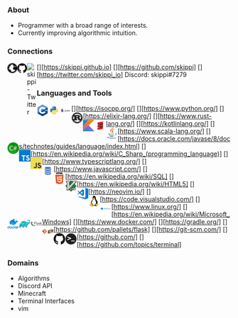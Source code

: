 ### About

- Programmer with a broad range of interests.
- Currently improving algorithmic intuition.

### Connections

[<img align="left" alt="skippi.github.io" width="22px" src="https://raw.githubusercontent.com/iconic/open-iconic/master/svg/globe.svg" />][https://skippi.github.io]
[<img align="left" alt="skippi-GitHub" width="22px" src="https://raw.githubusercontent.com/github/explore/78df643247d429f6cc873026c0622819ad797942/topics/github/github.png" />][https://github.com/skippi]
[<img align="left" alt="skippi-Twitter" width="22px" src="https://camo.githubusercontent.com/eacc870029bca30353239d9d629076ba4c18de75/68747470733a2f2f63646e2e6a7364656c6976722e6e65742f6e706d2f73696d706c652d69636f6e734076332f69636f6e732f747769747465722e737667" />][https://twitter.com/skippi_io]
Discord: skippi#7279

### Languages and Tools

[<img align="left" alt="C++"        width="26px" src="https://raw.githubusercontent.com/github/explore/80688e429a7d4ef2fca1e82350fe8e3517d3494d/topics/cpp/cpp.png"                               />][https://isocpp.org/]
[<img align="left" alt="Python"     width="26px" src="https://raw.githubusercontent.com/github/explore/80688e429a7d4ef2fca1e82350fe8e3517d3494d/topics/python/python.png"                         />][https://www.python.org/]
[<img align="left" alt="Elixir"     width="26px" src="https://raw.githubusercontent.com/github/explore/d106aa3f6fa091ab80ab5c8cf0d931baff3caaea/topics/elixir/elixir.png"                         />][https://elixir-lang.org/]
[<img align="left" alt="Rust"       width="26px" src="https://raw.githubusercontent.com/github/explore/80688e429a7d4ef2fca1e82350fe8e3517d3494d/topics/rust/rust.png"                             />][https://www.rust-lang.org/]
[<img align="left" alt="Kotlin"     width="26px" src="https://raw.githubusercontent.com/github/explore/80688e429a7d4ef2fca1e82350fe8e3517d3494d/topics/kotlin/kotlin.png"                         />][https://kotlinlang.org/]
[<img align="left" alt="Scala"      width="26px" src="https://raw.githubusercontent.com/github/explore/80688e429a7d4ef2fca1e82350fe8e3517d3494d/topics/scala/scala.png"                           />][https://www.scala-lang.org/]
[<img align="left" alt="Java"       width="26px" src="https://raw.githubusercontent.com/github/explore/80688e429a7d4ef2fca1e82350fe8e3517d3494d/topics/java/java.png"                             />][https://docs.oracle.com/javase/8/docs/technotes/guides/language/index.html]
[<img align="left" alt="C#"         width="26px" src="https://raw.githubusercontent.com/github/explore/80688e429a7d4ef2fca1e82350fe8e3517d3494d/topics/csharp/csharp.png"                         />][https://en.wikipedia.org/wiki/C_Sharp_(programming_language)]
[<img align="left" alt="TypeScript" width="26px" src="https://raw.githubusercontent.com/github/explore/80688e429a7d4ef2fca1e82350fe8e3517d3494d/topics/typescript/typescript.png"                 />][https://www.typescriptlang.org/]
[<img align="left" alt="JavaScript" width="26px" src="https://raw.githubusercontent.com/github/explore/80688e429a7d4ef2fca1e82350fe8e3517d3494d/topics/javascript/javascript.png"                 />][https://www.javascript.com/]
[<img align="left" alt="SQL"        width="26px" src="https://raw.githubusercontent.com/github/explore/80688e429a7d4ef2fca1e82350fe8e3517d3494d/topics/sql/sql.png"                               />][https://en.wikipedia.org/wiki/SQL]
[<img align="left" alt="HTML5"      width="26px" src="https://raw.githubusercontent.com/github/explore/80688e429a7d4ef2fca1e82350fe8e3517d3494d/topics/html/html.png"                             />][https://en.wikipedia.org/wiki/HTML5]
[<img align="left" alt="vim"        width="26px" src="https://raw.githubusercontent.com/github/explore/80688e429a7d4ef2fca1e82350fe8e3517d3494d/topics/vim/vim.png"                               />][https://neovim.io/]
[<img align="left" alt="VSCode"     width="26px" src="https://raw.githubusercontent.com/github/explore/80688e429a7d4ef2fca1e82350fe8e3517d3494d/topics/visual-studio-code/visual-studio-code.png" />][https://code.visualstudio.com/]
[<img align="left" alt="Linux"      width="26px" src="https://raw.githubusercontent.com/github/explore/80688e429a7d4ef2fca1e82350fe8e3517d3494d/topics/linux/linux.png"                           />][https://www.linux.org/]
[<img align="left" alt="Windows"    width="26px" src="https://raw.githubusercontent.com/github/explore/80688e429a7d4ef2fca1e82350fe8e3517d3494d/topics/windows/windows.png"                       />][https://en.wikipedia.org/wiki/Microsoft_Windows]
[<img align="left" alt="Docker"     width="26px" src="https://raw.githubusercontent.com/github/explore/80688e429a7d4ef2fca1e82350fe8e3517d3494d/topics/docker/docker.png"                         />][https://www.docker.com/]
[<img align="left" alt="Gradle"     width="26px" src="https://raw.githubusercontent.com/github/explore/59009b1589a883459c0ae19044e3e7e3ec0c4e0a/topics/gradle/gradle.png"                         />][https://gradle.org/]
[<img align="left" alt="Flask"      width="26px" src="https://raw.githubusercontent.com/github/explore/80688e429a7d4ef2fca1e82350fe8e3517d3494d/topics/flask/flask.png"                           />][https://github.com/pallets/flask]
[<img align="left" alt="Git"        width="26px" src="https://raw.githubusercontent.com/github/explore/80688e429a7d4ef2fca1e82350fe8e3517d3494d/topics/git/git.png"                               />][https://git-scm.com/]
[<img align="left" alt="GitHub"     width="26px" src="https://raw.githubusercontent.com/github/explore/78df643247d429f6cc873026c0622819ad797942/topics/github/github.png"                         />][https://github.com/]
[<img align="left" alt="Terminal"   width="26px" src="https://raw.githubusercontent.com/github/explore/80688e429a7d4ef2fca1e82350fe8e3517d3494d/topics/terminal/terminal.png"                     />][https://github.com/topics/terminal]

### Domains

- Algorithms
- Discord API
- Minecraft
- Terminal Interfaces
- vim
